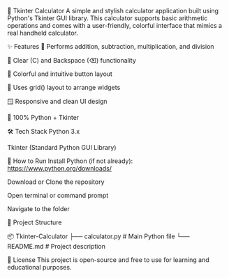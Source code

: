📱 Tkinter Calculator
A simple and stylish calculator application built using Python's Tkinter GUI library. This calculator supports basic arithmetic operations and comes with a user-friendly, colorful interface that mimics a real handheld calculator.

✨ Features
🔢 Performs addition, subtraction, multiplication, and division

🧼 Clear (C) and Backspace (⌫) functionality

🎨 Colorful and intuitive button layout

📐 Uses grid() layout to arrange widgets

🪟 Responsive and clean UI design

🐍 100% Python + Tkinter

🛠️ Tech Stack
Python 3.x

Tkinter (Standard Python GUI Library)

🚀 How to Run
Install Python (if not already): https://www.python.org/downloads/

Download or Clone the repository

Open terminal or command prompt

Navigate to the folder

📁 Project Structure

📦 Tkinter-Calculator
├── calculator.py       # Main Python file
└── README.md           # Project description

📄 License
This project is open-source and free to use for learning and educational purposes.

